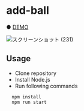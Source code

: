# add-ball

● <a href="https://hisamikurita.github.io/add-ball/dist">DEMO</a>

![スクリーンショット (231)](https://user-images.githubusercontent.com/47776346/81419869-f24e8280-9189-11ea-97f7-ba0721d19fce.png)

## Usage
* Clone repository<br>
* Install Node.js<br>
* Run following commands<br>
```
  npm install  
  npm run start  
```
